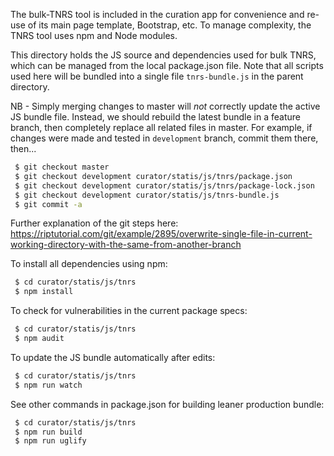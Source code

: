 The bulk-TNRS tool is included in the curation app for convenience and re-use
of its main page template, Bootstrap, etc. To manage complexity, the TNRS tool
uses npm and Node modules. 

This directory holds the JS source and dependencies used for bulk TNRS, which
can be managed from the local package.json file. Note that all scripts used
here will be bundled into a single file `tnrs-bundle.js` in the parent
directory.

NB - Simply merging changes to master will *not* correctly update the active JS
bundle file. Instead, we should rebuild the latest bundle in a feature branch,
then completely replace all related files in master. For example, if changes
were made and tested in `development` branch, commit them there, then...
```sh
 $ git checkout master
 $ git checkout development curator/statis/js/tnrs/package.json
 $ git checkout development curator/statis/js/tnrs/package-lock.json
 $ git checkout development curator/statis/js/tnrs-bundle.js
 $ git commit -a
```
Further explanation of the git steps here:
https://riptutorial.com/git/example/2895/overwrite-single-file-in-current-working-directory-with-the-same-from-another-branch

To install all dependencies using npm:
```sh
 $ cd curator/statis/js/tnrs
 $ npm install
```

To check for vulnerabilities in the current package specs:
```sh
 $ cd curator/statis/js/tnrs
 $ npm audit
```

To update the JS bundle automatically after edits:
```sh
 $ cd curator/statis/js/tnrs
 $ npm run watch
```

See other commands in package.json for building leaner production bundle:
```sh
 $ cd curator/statis/js/tnrs
 $ npm run build
 $ npm run uglify
```
